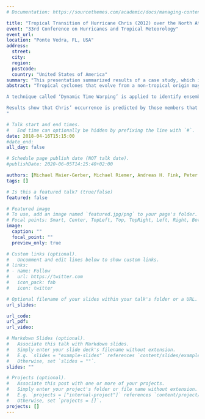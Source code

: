 ```yaml
---
# Documentation: https://sourcethemes.com/academic/docs/managing-content/

title: "Tropical Transition of Hurricane Chris (2012) over the North Atlantic Ocean: A Multi-Scale Investigation of Predictability"
event: "33rd Conference on Hurricanes and Tropical Meteorology"
event_url:
location: "Ponte Vedra, FL, USA"
address:
  street:
  city:
  region:
  postcode:
  country: "United States of America"
summary: "This presentation summarized results of a case study, which indentified jumps in ensemble forecasts for tropical cyclogenesis, and elucidated the key (thermo-)dynamic predictability barriers."
abstract: "Tropical cyclones that evolve from a non-tropical origin may pose a special challenge for predictions, as they often emerge at the end of a multi-scale cascade of atmospheric processes. Climatological studies have shown that the “tropical transition” (TT) pathway plays a prominent role in cyclogenesis, in particular over the North Atlantic Ocean. Here we use operational European Centre for Medium-Range Weather Forecasts (ECMWF) ensemble predictions to investigate the TT of North-Atlantic Hurricane Chris (2012), which was affected by the precedent merging of two potential vorticity (PV) maxima finally resulting in the storm-inducing PV streamer. Strong upper-level Q-vector convergence and a sharp lower-level thickness gradient indicate strong baroclinic processes associated with the PV streamer, making Chris an ideal example of a strong TT case. The principal goal is to elucidate the dynamic and thermodynamic processes governing cyclogenesis and subsequent TT, and the associated predictability. Furthermore, this study examines whether abrupt changes in the mean and spread of storm-relative properties are related to the governing (thermo)dynamic processes.

A technique called ‘Dynamic Time Warping’ is applied to identify ensemble tracks that are similar to the analysis track. Beside small spatial displacements, this technique also permits small temporal shifts in the development. Such similar tracks are then used to calculate trajectories in cyclone phase space (CPS), providing insights into the cyclone’s thermal structure. A composite approach highlights the differences between the ensemble members that predicted the storm and those that did not. Further separating the developing storms into warm and cold terciles of the upper-level core, composites of environmental variables reveal under which scenario the storms actually undergo TT.

Results show that Chris’ occurrence is predicted by those members that also predict the merging of the two PV maxima, even at lead times of more than four days. The strongest increase in the number of similar tracks is found for the lead time when the model is able to accurately predict the cyclonic wrap-up of the PV streamer. The position of the storm relative to the PV streamer determines whether Chris follows the TT pathway. The transitioning storms are located inside a favorable pouch of high equivalent potential temperatures that result from the cyclonic wrap-up of the PV streamer. The tropical characteristics of the TT-storm cluster can be also inferred from the more symmetric, compact, and intense wind patterns. A systematic investigation of consecutive ensemble forecasts indicates that forecast improvements are linked to specific events, such as the PV merging or the first occurrence of the precursor cyclone in the initialization. Although the results from a single case study may not be generalized, the methods presented open a promising avenue to multi-scale predictablity studies of TTs in all tropical and subtropical oceans and seas.
"

# Talk start and end times.
#   End time can optionally be hidden by prefixing the line with `#`.
date: 2018-04-16T15:15:00
#date_end: 
all_day: false

# Schedule page publish date (NOT talk date).
#publishDate: 2020-06-05T14:25:40+02:00

authors: [Michael Maier-Gerber, Michael Riemer, Andreas H. Fink, Peter Knippertz, Enrico Di Muzio, Ron McTaggart-Cowan]
tags: []

# Is this a featured talk? (true/false)
featured: false

# Featured image
# To use, add an image named `featured.jpg/png` to your page's folder. 
# Focal points: Smart, Center, TopLeft, Top, TopRight, Left, Right, BottomLeft, Bottom, BottomRight.
image:
  caption: ""
  focal_point: ""
  preview_only: true

# Custom links (optional).
#   Uncomment and edit lines below to show custom links.
# links:
# - name: Follow
#   url: https://twitter.com
#   icon_pack: fab
#   icon: twitter

# Optional filename of your slides within your talk's folder or a URL.
url_slides:

url_code:
url_pdf:
url_video:

# Markdown Slides (optional).
#   Associate this talk with Markdown slides.
#   Simply enter your slide deck's filename without extension.
#   E.g. `slides = "example-slides"` references `content/slides/example-slides.md`.
#   Otherwise, set `slides = ""`.
slides: ""

# Projects (optional).
#   Associate this post with one or more of your projects.
#   Simply enter your project's folder or file name without extension.
#   E.g. `projects = ["internal-project"]` references `content/project/deep-learning/index.md`.
#   Otherwise, set `projects = []`.
projects: []
---
```

